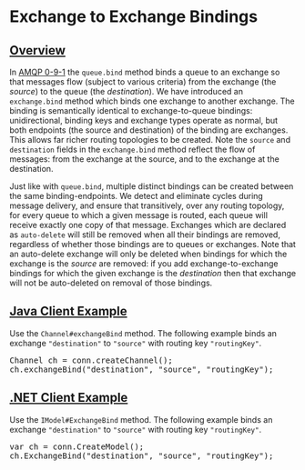 <!--
Copyright (c) 2007-2019 Pivotal Software, Inc.

All rights reserved. This program and the accompanying materials
are made available under the terms of the under the Apache License,
Version 2.0 (the "License”); you may not use this file except in compliance
with the License. You may obtain a copy of the License at

http://www.apache.org/licenses/LICENSE-2.0

Unless required by applicable law or agreed to in writing, software
distributed under the License is distributed on an "AS IS" BASIS,
WITHOUT WARRANTIES OR CONDITIONS OF ANY KIND, either express or implied.
See the License for the specific language governing permissions and
limitations under the License.
-->

# Exchange to Exchange Bindings

## <a id="overview" class="anchor" href="#overview">Overview</a>

In [AMQP 0-9-1](/tutorials/amqp-concepts.html) the `queue.bind` method binds a queue to an
exchange so that messages flow (subject to various criteria)
from the exchange (the <em>source</em>) to the queue (the
<em>destination</em>). We have introduced an
`exchange.bind` method which binds one
exchange to another exchange. The binding is semantically
identical to exchange-to-queue bindings: unidirectional,
binding keys and exchange types operate as normal, but both
endpoints (the source and destination) of the binding are
exchanges. This allows far richer routing topologies to be
created. Note the `source` and
`destination` fields in the
`exchange.bind` method reflect the flow of
messages: from the exchange at the source, and to the
exchange at the destination.

Just like with `queue.bind`, multiple distinct
bindings can be created between the same
binding-endpoints. We detect and eliminate cycles during
message delivery, and ensure that transitively, over any
routing topology, for every queue to which a given message
is routed, each queue will receive exactly one copy of that
message. Exchanges which are declared as
`auto-delete` will still be removed when all
their bindings are removed, regardless of whether those
bindings are to queues or exchanges. Note that an
auto-delete exchange will only be deleted when bindings for
which the exchange is the <em>source</em> are removed: if
you add exchange-to-exchange bindings for which the given
exchange is the <em>destination</em> then that exchange will
not be auto-deleted on removal of those bindings.

## <a id="java-example" class="anchor" href="#java-example">Java Client Example</a>

Use the `Channel#exchangeBind` method.
The following example binds an exchange `"destination"`
to `"source"` with routing key `"routingKey"`.

<pre class="lang-java">
Channel ch = conn.createChannel();
ch.exchangeBind("destination", "source", "routingKey");
</pre>

## <a id="dotnet-example" class="anchor" href="#dotnet-example">.NET Client Example</a>

Use the `IModel#ExchangeBind` method.
The following example binds an exchange `"destination"`
to `"source"` with routing key `"routingKey"`.

<pre class="lang-csharp">
var ch = conn.CreateModel();
ch.ExchangeBind("destination", "source", "routingKey");
</pre>
